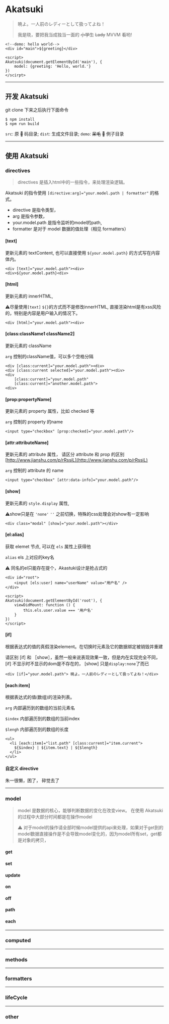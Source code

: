 # Akatsuki

> 暁よ。一人前のレディーとして扱ってよね！
> 
> 我是晓，要把我当成独当一面的 ~~小学生~~ ~~Lady~~ MVVM 看哟!

```
<!--demo: hello world-->
<div id="main">${greeting}</div>

<script>
Akatsuki(document.getElementById('main'), {
    model: {greeting: 'Hello, world.'}
})
</scirpt>

```

---

## 开发 Akatsuki

git clone 下来之后执行下面命令

```
$ npm install
$ npm run build 
```

`src`: 原 ~~🐎~~ 码目录; 
`dist`: 生成文件目录; 
`demo`: ~~呆毛~~ ~~🌰~~ 例子目录

---

## 使用 Akatsuki

### directives
> directives 是插入html中的一些指令，来处理渲染逻辑。

Akatsuki 的指令使用 `[directive:arg]="your.model.path | formatter"` 的格式。

+ directive 是指令类型，
+ arg 是指令参数，
+ your.model.path 是指令监听的model的path, 
+ formatter 是对于 model 数据的值处理（相见 formatters）


#### [text]
更新元素的 textContent, 也可以直接使用 `${your.model.path}` 的方式写在内容体内。

```
<div [text]="your.model.path"><div>
<div>${your.model.path}<div>
```

#### [html]
更新元素的 innerHTML, 

⚠️尽量使用`[text]` `${}`的方式而不是修改innerHTML, 直接渲染html是有xss风险的，特别是内容是用户输入的情况下。

```
<div [html]="your.model.path"><div>
```
#### [class:className1 className2]
更新元素的 className

`arg` 控制的className值，可以多个空格分隔

```
<div [class:current]="your.model.path"><div>
<div [class:current selected]="your.model.path"><div>
<div 
    [class:current]="your.model.path" 
    [class:current]="another.model.path">
<div>
```
#### [prop:propertyName]
更新元素的 property 属性，比如 checked 等

`arg` 控制的 property 的name

```
<input type="checkbox" [prop:checked]="your.model.path"/>
```

#### [attr:attributeName]
更新元素的 attribute 属性，
请区分 attribute 和 prop 的区别 [http://www.jianshu.com/p/rRssiL](http://www.jianshu.com/p/rRssiL)

`arg` 控制的 attribute 的 name 

```
<input type="checkbox" [attr:data-info]="your.model.path"/>
```

#### [show]
更新元素的 `style.display` 属性, 

⚠️show只是在 `'none'` `''` 之前切换，特殊的css处理会对show有一定影响

```
<div class="modal" [show]="your.model.path"></div>
```

#### [el:alias]
获取 elemet 节点, 可以在 `els` 属性上获得他

`alias` els 上对应的key名

⚠️ 同名的el只能存在提个，Akastuki设计是抢占式的

```
<div id="root">
    <input [els:user] name="userName" value="用户名" />
</div>

<script>
Akatsuki(document.getElementById('root'), {
    viewDidMount: function () {
        this.els.user.value === '用户名'
    }
})    
</script>
```

#### [if]
根据表达式的值的真假渲染element。在切换时元素及它的数据绑定被销毁并重建

请区别 [if] 和 ［show］，虽然一般来说表现效果一致，但是内在实现完全不同，
[if] 不显示时不显示的dom是不存在的， [show] 只是`display:none`了而已

```
<div [if]="your.model.path"> 暁よ。一人前のレディーとして扱ってよね！</div>
```

#### [each:item]
根据表达式的值(数组)的渲染列表。

`arg` 内部遍历到的数组的当前元素名

`$index` 内部遍历到的数组的当前index

`$lengh` 内部遍历到的数组的长度

```
<ul>
  <li [each:item]="list.path" [class:current]="item.current">
    ${$index} | ${item.text} | ${$length}
  </li>
</ul>
```

#### 自定义 directive

朱一很懒，困了， 碎觉去了

---

### model
> model 是数据的核心，能够判断数据的变化在改变view。
> 在使用 Akatsuki 的过程中大部分时间都是在操作model
> 
> ⚠️ 对于model的操作请全部时候model提供的api来处理，如果对于get到的model数据直接操作是不会导致model变化的，因为model所有set，get都是对象的拷贝，

#### get

#### set

#### update

#### on

#### off

#### path

#### each

---

### computed

---

### methods

---

### formatters

---

### lifeCycle

---

### other
